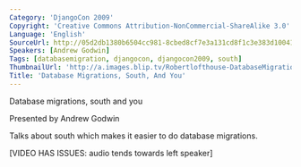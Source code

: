 ```yaml
---
Category: 'DjangoCon 2009'
Copyright: 'Creative Commons Attribution-NonCommercial-ShareAlike 3.0'
Language: 'English'
SourceUrl: http://05d2db1380b6504cc981-8cbed8cf7e3a131cd8f1c3e383d10041.r93.cf2.rackcdn.com/djangocon-2009/31_database-migrations-south-and-you.ogv
Speakers: [Andrew Godwin]
Tags: [databasemigration, djangocon, djangocon2009, south]
ThumbnailUrl: 'http://a.images.blip.tv/Robertlofthouse-DatabaseMigrationsSouthAndYou968.png'
Title: 'Database Migrations, South, And You'
---
```

Database migrations, south and you

  
Presented by Andrew Godwin

  
Talks about south which makes it easier to do database migrations.

  
[VIDEO HAS ISSUES: audio tends towards left speaker]
